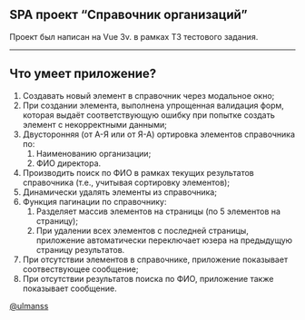 ## SPA проект “Справочник организаций”

Проект был написан на Vue 3v. в рамках ТЗ тестового задания.

---

## Что умеет приложение?

1.  Создавать новый элемент в справочник через модальное окно;
2.  При создании элемента, выполнена упрощенная валидация форм, которая выдаёт соответствующую ошибку при попытке создать элемент с некорректными данными;
3.  Двусторонняя (от А-Я или от Я-А) ортировка элементов справочника по:
    1.  Наименованию организации;
    2.  ФИО директора.
4.  Производить поиск по ФИО в рамках текущих результатов справочника (т.е., учитывая сортировку элементов);
5.  Динамически удалять элементы из справочника;
6.  Функция пагинации по справочнику:
    1.  Разделяет массив элементов на страницы (по 5 элементов на страницу);
    2.  При удалении всех элементов с последней страницы, приложение автоматически переключает юзера на предыдущую страницу результатов.
7.  При отсутствии элементов в справочнике, приложение показывает соотвествующее сообщение;
8.  При отсутствии результатов поиска по ФИО, приложение также показывает сообщение.

[@ulmanss](https://t.me/ulmanss)